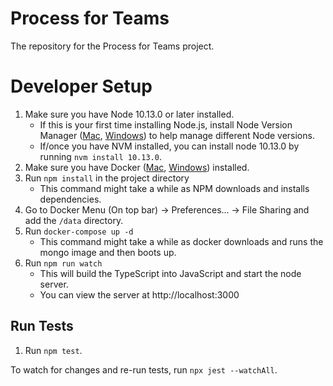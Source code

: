 # Process for Teams

The repository for the Process for Teams project.

# Developer Setup

1. Make sure you have Node 10.13.0 or later installed.
    - If this is your first time installing Node.js, install Node Version Manager ([Mac][nvm-mac], [Windows][nvm-windows]) to help manage different Node versions.
    - If/once you have NVM installed, you can install node 10.13.0 by running `nvm install 10.13.0`.
2. Make sure you have Docker ([Mac][docker-for-mac], [Windows][docker-for-windows]) installed.
3. Run `npm install` in the project directory
    - This command might take a while as NPM downloads and installs dependencies.
4. Go to Docker Menu (On top bar) -> Preferences... -> File Sharing and add the `/data` directory.
5. Run `docker-compose up -d`
    - This command might take a while as docker downloads and runs the mongo image and then boots up.
6. Run `npm run watch`
    - This will build the TypeScript into JavaScript and start the node server.
    - You can view the server at http://localhost:3000

## Run Tests

1. Run `npm test`.

To watch for changes and re-run tests, run `npx jest --watchAll`.


[docker-for-mac]: https://docs.docker.com/v17.12/docker-for-mac/install/
[docker-for-windows]: https://docs.docker.com/docker-for-windows/install/
[nvm-mac]: https://github.com/creationix/nvm
[nvm-windows]: https://github.com/coreybutler/nvm-windows

